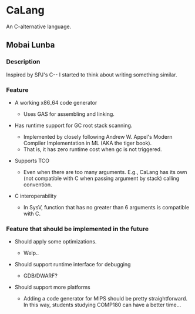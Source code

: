 CaLang
======

An C-alternative language.

Mobai Lunba
-----------

### Description
Inspired by SPJ's C-- I started to think about writing something
similar.

### Feature
- A working x86\_64 code generator
  * Uses GAS for assembling and linking.

- Has runtime support for GC root stack scanning.
  * Implemented by closely following Andrew W. Appel's Modern Compiler
    Implementation in ML (AKA the tiger book).
  * That is, it has zero runtime cost when gc is not triggered.

- Supports TCO
  * Even when there are too many arguments. E.g., CaLang has its own
    (not compatible with C when passing argument by stack) calling convention.

- C interoperability
  * In SysV, function that has no greater than 6 arguments is compatible
    with C.

### Feature that should be implemented in the future
- Should apply some optimizations.
  * Welp..

- Should support runtime interface for debugging
  * GDB/DWARF?

- Should support more platforms
  * Adding a code generator for MIPS should be pretty straightforward. In
    this way, students studying COMP180 can have a better time...

